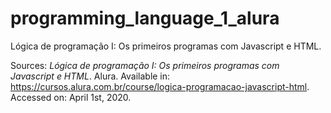# programming_language_1_alura
 Lógica de programação I: Os primeiros programas com Javascript e HTML.

Sources:
*Lógica de programação I: Os primeiros programas com Javascript e HTML*. Alura. Available in: <https://cursos.alura.com.br/course/logica-programacao-javascript-html>. Accessed on: April 1st, 2020.
